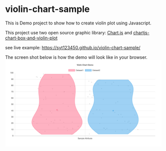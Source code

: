 # violin-chart-sample

This is Demo project to show how to create violin plot using Javascript.

This project use two open source graphic library: [Chart.js](https://github.com/chartjs/Chart.js) and [chartjs-chart-box-and-violin-plot](https://github.com/datavisyn/chartjs-chart-box-and-violin-plot)

see live example: https://syt123450.github.io/violin-chart-sample/

The screen shot below is how the demo will look like in your browser. 
![screenshot-url]

[screenshot-url]: https://github.com/syt123450/violin-chart-sample/blob/master/assets/screenShot/demo.png
